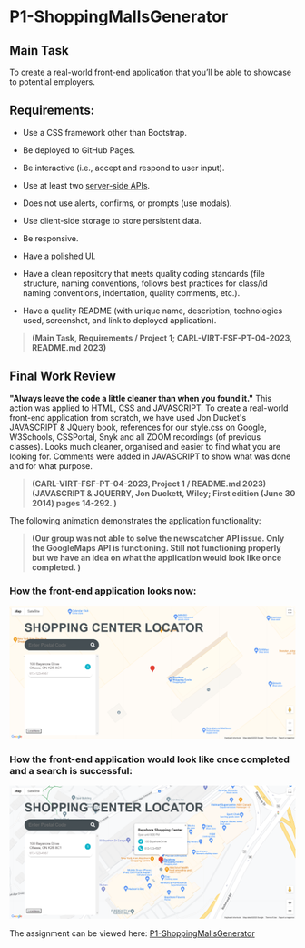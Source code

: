 # P1-ShoppingMallsGenerator
## Main Task

To create a real-world front-end application that you’ll be able to showcase to potential employers.

## Requirements:

* Use a CSS framework other than Bootstrap.

* Be deployed to GitHub Pages.

* Be interactive (i.e., accept and respond to user input).

* Use at least two [server-side APIs](https://coding-boot-camp.github.io/full-stack/apis/api-resources).

* Does not use alerts, confirms, or prompts (use modals).

* Use client-side storage to store persistent data.

* Be responsive.

* Have a polished UI.

* Have a clean repository that meets quality coding standards (file structure, naming conventions, follows best practices for class/id naming conventions, indentation, quality comments, etc.).

* Have a quality README (with unique name, description, technologies used, screenshot, and link to deployed application).

> **(Main Task, Requirements / Project 1; CARL-VIRT-FSF-PT-04-2023, README.md 2023)** 

## Final Work Review

**"Always leave the code a little cleaner than when you found it."**  This action was applied to HTML, CSS and JAVASCRIPT. To create a real-world front-end application from scratch, we have used Jon Ducket's JAVASCRIPT & JQuery book, references for our style.css on Google, W3Schools, CSSPortal, Snyk and all ZOOM recordings (of previous classes). Looks much cleaner, organised and easier to find what you are looking for. Comments were added in JAVASCRIPT to show what was done and for what purpose.

> **(CARL-VIRT-FSF-PT-04-2023, Project 1 / README.md 2023)**
> **(JAVASCRIPT & JQUERRY, Jon Duckett, Wiley; First edition (June 30 2014) pages 14-292. )**

The following animation demonstrates the application functionality:

> **(Our group was not able to solve the newscatcher API issue. Only the GoogleMaps API is functioning. Still not functioning properly but we have an idea on what the application would look like once completed. )**

### How the front-end application looks now:

![images/P1-ShoppingMallsGenerator.png](images/P1-ShoppingMallsGenerator.png)

### How the front-end application would look like once completed and a search is successful:

![images/P1-ShoppingMallsGenerator2.png](images/P1-ShoppingMallsGenerator2.png)

The assignment can be viewed here: [P1-ShoppingMallsGenerator]()
